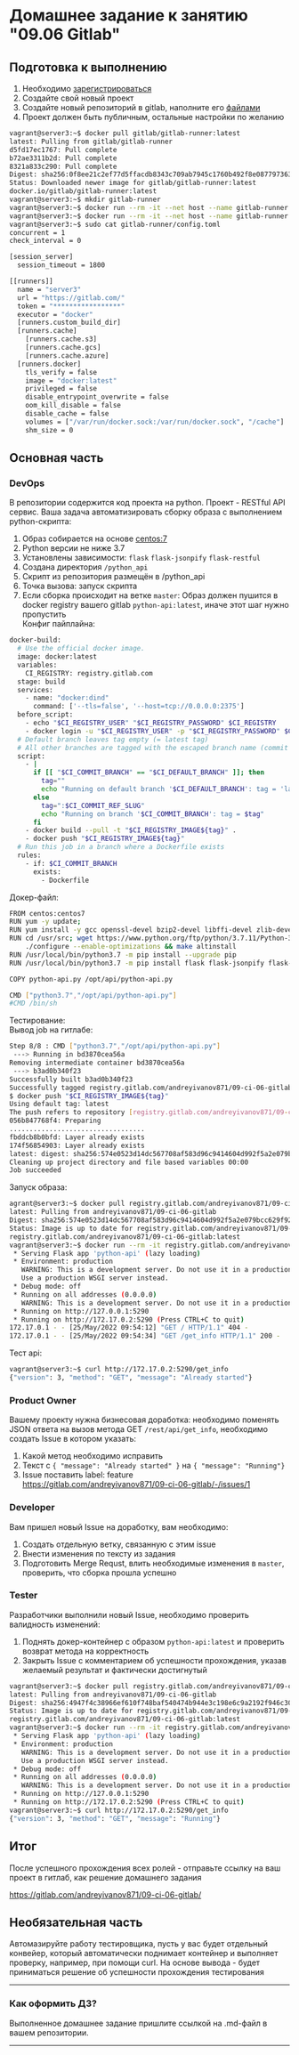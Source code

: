 # Домашнее задание к занятию "09.06 Gitlab"

## Подготовка к выполнению

1. Необходимо [зарегистрироваться](https://about.gitlab.com/free-trial/)
2. Создайте свой новый проект
3. Создайте новый репозиторий в gitlab, наполните его [файлами](./repository)
4. Проект должен быть публичным, остальные настройки по желанию

```bash
vagrant@server3:~$ docker pull gitlab/gitlab-runner:latest
latest: Pulling from gitlab/gitlab-runner
d5fd17ec1767: Pull complete 
b72ae3311b2d: Pull complete 
8321a833c290: Pull complete 
Digest: sha256:0f8ee21c2ef77d5ffacdb8343c709ab7945c1760b492f8e0877973630a5d935f
Status: Downloaded newer image for gitlab/gitlab-runner:latest
docker.io/gitlab/gitlab-runner:latest
vagrant@server3:~$ mkdir gitlab-runner
vagrant@server3:~$ docker run --rm -it --net host --name gitlab-runner --privileged -v ~/gitlab-runner:/etc/gitlab-runner -v /var/run/docker.sock:/var/run/docker.sock gitlab/gitlab-runner:latest register
vagrant@server3:~$ docker run --rm -it --net host --name gitlab-runner --privileged -v ~/gitlab-runner:/etc/gitlab-runner -v /var/run/docker.sock:/var/run/docker.sock gitlab/gitlab-runner:latest
vagrant@server3:~$ sudo cat gitlab-runner/config.toml 
concurrent = 1
check_interval = 0

[session_server]
  session_timeout = 1800

[[runners]]
  name = "server3"
  url = "https://gitlab.com/"
  token = "*****************"
  executor = "docker"
  [runners.custom_build_dir]
  [runners.cache]
    [runners.cache.s3]
    [runners.cache.gcs]
    [runners.cache.azure]
  [runners.docker]
    tls_verify = false
    image = "docker:latest"
    privileged = false
    disable_entrypoint_overwrite = false
    oom_kill_disable = false
    disable_cache = false
    volumes = ["/var/run/docker.sock:/var/run/docker.sock", "/cache"]
    shm_size = 0
```
## Основная часть

### DevOps

В репозитории содержится код проекта на python. Проект - RESTful API сервис. Ваша задача автоматизировать сборку образа с выполнением python-скрипта:
1. Образ собирается на основе [centos:7](https://hub.docker.com/_/centos?tab=tags&page=1&ordering=last_updated)
2. Python версии не ниже 3.7
3. Установлены зависимости: `flask` `flask-jsonpify` `flask-restful`
4. Создана директория `/python_api`
5. Скрипт из репозитория размещён в /python_api
6. Точка вызова: запуск скрипта
7. Если сборка происходит на ветке `master`: Образ должен пушится в docker registry вашего gitlab `python-api:latest`, иначе этот шаг нужно пропустить  
Конфиг пайплайна:   
```bash 
docker-build:
  # Use the official docker image.
  image: docker:latest
  variables:
    CI_REGISTRY: registry.gitlab.com
  stage: build
  services:
    - name: "docker:dind"
      command: ['--tls=false', '--host=tcp://0.0.0.0:2375']
  before_script:
    - echo "$CI_REGISTRY_USER" "$CI_REGISTRY_PASSWORD" $CI_REGISTRY
    - docker login -u "$CI_REGISTRY_USER" -p "$CI_REGISTRY_PASSWORD" $CI_REGISTRY
  # Default branch leaves tag empty (= latest tag)
  # All other branches are tagged with the escaped branch name (commit ref slug)
  script:
    - |
      if [[ "$CI_COMMIT_BRANCH" == "$CI_DEFAULT_BRANCH" ]]; then
        tag=""
        echo "Running on default branch '$CI_DEFAULT_BRANCH': tag = 'latest'"
      else
        tag=":$CI_COMMIT_REF_SLUG"
        echo "Running on branch '$CI_COMMIT_BRANCH': tag = $tag"
      fi
    - docker build --pull -t "$CI_REGISTRY_IMAGE${tag}" .
    - docker push "$CI_REGISTRY_IMAGE${tag}"
  # Run this job in a branch where a Dockerfile exists
  rules:
    - if: $CI_COMMIT_BRANCH
      exists:
        - Dockerfile
```
Докер-файл:  
```bash
FROM centos:centos7
RUN yum -y update; 
RUN yum install -y gcc openssl-devel bzip2-devel libffi-devel zlib-devel xz-devel wget make
RUN cd /usr/src; wget https://www.python.org/ftp/python/3.7.11/Python-3.7.11.tgz ; tar xzf Python-3.7.11.tgz; cd Python-3.7.11; \
    ./configure --enable-optimizations && make altinstall 
RUN /usr/local/bin/python3.7 -m pip install --upgrade pip
RUN /usr/local/bin/python3.7 -m pip install flask flask-jsonpify flask-restful

COPY python-api.py /opt/api/python-api.py

CMD ["python3.7","/opt/api/python-api.py"]
#CMD /bin/sh
```

Тестирование:  
Вывод job на гитлабе:
```bash
Step 8/8 : CMD ["python3.7","/opt/api/python-api.py"]
 ---> Running in bd3870cea56a
Removing intermediate container bd3870cea56a
 ---> b3ad0b340f23
Successfully built b3ad0b340f23
Successfully tagged registry.gitlab.com/andreyivanov871/09-ci-06-gitlab:latest
$ docker push "$CI_REGISTRY_IMAGE${tag}"
Using default tag: latest
The push refers to repository [registry.gitlab.com/andreyivanov871/09-ci-06-gitlab]
056b847768f4: Preparing
..................................
fbddcb8b0bfd: Layer already exists
174f56854903: Layer already exists
latest: digest: sha256:574e0523d14dc567708af583d96c9414604d992f5a2e079bcc629f92972e0783 size: 1796
Cleaning up project directory and file based variables 00:00
Job succeeded
```

Запуск образа:  
```bash
agrant@server3:~$ docker pull registry.gitlab.com/andreyivanov871/09-ci-06-gitlab:latest
latest: Pulling from andreyivanov871/09-ci-06-gitlab
Digest: sha256:574e0523d14dc567708af583d96c9414604d992f5a2e079bcc629f92972e0783
Status: Image is up to date for registry.gitlab.com/andreyivanov871/09-ci-06-gitlab:latest
registry.gitlab.com/andreyivanov871/09-ci-06-gitlab:latest
vagrant@server3:~$ docker run --rm -it registry.gitlab.com/andreyivanov871/09-ci-06-gitlab:latest 
 * Serving Flask app 'python-api' (lazy loading)
 * Environment: production
   WARNING: This is a development server. Do not use it in a production deployment.
   Use a production WSGI server instead.
 * Debug mode: off
 * Running on all addresses (0.0.0.0)
   WARNING: This is a development server. Do not use it in a production deployment.
 * Running on http://127.0.0.1:5290
 * Running on http://172.17.0.2:5290 (Press CTRL+C to quit)
172.17.0.1 - - [25/May/2022 09:54:12] "GET / HTTP/1.1" 404 -
172.17.0.1 - - [25/May/2022 09:54:34] "GET /get_info HTTP/1.1" 200 -
```
Тест api:  
```bash
vagrant@server3:~$ curl http://172.17.0.2:5290/get_info
{"version": 3, "method": "GET", "message": "Already started"}
```


### Product Owner

Вашему проекту нужна бизнесовая доработка: необходимо поменять JSON ответа на вызов метода GET `/rest/api/get_info`, необходимо создать Issue в котором указать:
1. Какой метод необходимо исправить
2. Текст с `{ "message": "Already started" }` на `{ "message": "Running"}`
3. Issue поставить label: feature  
https://gitlab.com/andreyivanov871/09-ci-06-gitlab/-/issues/1

### Developer

Вам пришел новый Issue на доработку, вам необходимо:
1. Создать отдельную ветку, связанную с этим issue
2. Внести изменения по тексту из задания
3. Подготовить Merge Requst, влить необходимые изменения в `master`, проверить, что сборка прошла успешно


### Tester
Разработчики выполнили новый Issue, необходимо проверить валидность изменений:
1. Поднять докер-контейнер с образом `python-api:latest` и проверить возврат метода на корректность
2. Закрыть Issue с комментарием об успешности прохождения, указав желаемый результат и фактически достигнутый

```bash
vagrant@server3:~$ docker pull registry.gitlab.com/andreyivanov871/09-ci-06-gitlab:latest
latest: Pulling from andreyivanov871/09-ci-06-gitlab
Digest: sha256:4947f4c38966ef610f748baf540474b944e3c198e6c9a2192f946c30e5e0b81d
Status: Image is up to date for registry.gitlab.com/andreyivanov871/09-ci-06-gitlab:latest
registry.gitlab.com/andreyivanov871/09-ci-06-gitlab:latest
vagrant@server3:~$ docker run --rm -it registry.gitlab.com/andreyivanov871/09-ci-06-gitlab:latest 
 * Serving Flask app 'python-api' (lazy loading)
 * Environment: production
   WARNING: This is a development server. Do not use it in a production deployment.
   Use a production WSGI server instead.
 * Debug mode: off
 * Running on all addresses (0.0.0.0)
   WARNING: This is a development server. Do not use it in a production deployment.
 * Running on http://127.0.0.1:5290
 * Running on http://172.17.0.2:5290 (Press CTRL+C to quit)
vagrant@server3:~$ curl http://172.17.0.2:5290/get_info
{"version": 3, "method": "GET", "message": "Running"}
```


## Итог

После успешного прохождения всех ролей - отправьте ссылку на ваш проект в гитлаб, как решение домашнего задания

https://gitlab.com/andreyivanov871/09-ci-06-gitlab/

## Необязательная часть

Автомазируйте работу тестировщика, пусть у вас будет отдельный конвейер, который автоматически поднимает контейнер и выполняет проверку, например, при помощи curl. На основе вывода - будет приниматься решение об успешности прохождения тестирования

---

### Как оформить ДЗ?

Выполненное домашнее задание пришлите ссылкой на .md-файл в вашем репозитории.

---
